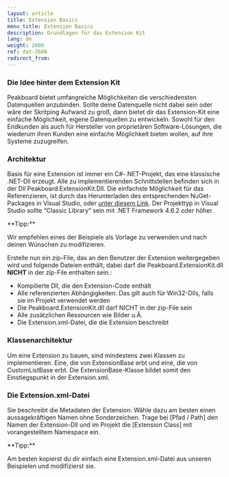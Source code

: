 ```yaml
---
layout: article
title: Extension Basics
menu_title: Extension Basics
description: Grundlagen für das Extension Kit
lang: de
weight: 2600
ref: dat-2600
redirect_from:
---
```


### Die Idee hinter dem Extension Kit
Peakboard bietet umfangreiche Möglichkeiten die verschiedensten Datenquellen anzubinden. 
Sollte deine Datenquelle nicht dabei sein oder wäre der Skritping Aufwand zu groß, dann bietet dir das Extension-Kit eine einfache Möglichkeit, eigene Datenquellen zu entwickeln. 
Sowohl für den Endkunden als auch für Hersteller von proprietären Software-Lösungen, die wiederum ihren Kunden eine einfache Möglichkeit bieten wollen, auf ihre Systeme zuzugreifen.

### Architektur
Basis für eine Extension ist immer ein C#-.NET-Projekt, das eine klassische .NET-Dll erzeugt. Alle zu implementierenden Schnittstellen befinden sich in der Dll Peakboard.ExtensionKit.Dll. Die einfachste Möglichkeit für das Referenzieren, ist durch das Herunterladen des entsprechenden NuGet-Packages in Visual Studio, oder [unter diesem Link](https://www.nuget.org/packages/Peakboard.ExtensionKit/).
Der Projekttyp in Visual Studio sollte “Classic Library” sein mit .NET Framework 4.6.2 oder höher. 

<div class="box-tip" markdown="1">
**Tipp:**

Wir empfehlen eines der Beispiele als Vorlage zu verwenden und nach deinen Wünschen zu modifizieren.
</div>

Erstelle nun ein zip-File, das an den Benutzer der Extension weitergegeben wird und folgende Dateien enthält, dabei darf die Peakboard.ExtensionKit.dll **NICHT** in der zip-File enthalten sein.:
* Kompilierte Dll, die den Extension-Code enthält
* Alle referenzierten Abhängigkeiten. Das gilt auch für Win32-Dlls, falls sie im Projekt verwendet werden
* Die Peakboard.ExtensionKit.dll darf NICHT in der zip-File sein
* Alle zusätzlichen Ressourcen wie Bilder u.Ä.
* Die Extension.xml-Datei, die die Extension beschreibt

### Klassenarchitektur
Um eine Extension zu bauen, sind mindestens zwei Klassen zu implementieren. 
Eine, die von ExtensionBase erbt und eine, die von CustomListBase erbt. 
Die ExtensionBase-Klasse bildet somit den Einstiegspunkt in der Extension.xml. 

### Die Extension.xml-Datei
Sie beschreibt die Metadaten der Extension. 
Wähle dazu am besten einen aussagekräftigen Namen ohne Sonderzeichen. 
Trage bei [Pfad / Path] den Namen der Extension-Dll und im Projekt die [Extension Class] mit vorangestelltem Namespace ein.

<div class="box-tip" markdown="1">
**Tipp:**

Am besten kopierst du dir einfach eine Extension.xml-Datei aus unseren Beispielen und modifizierst sie.
</div>

